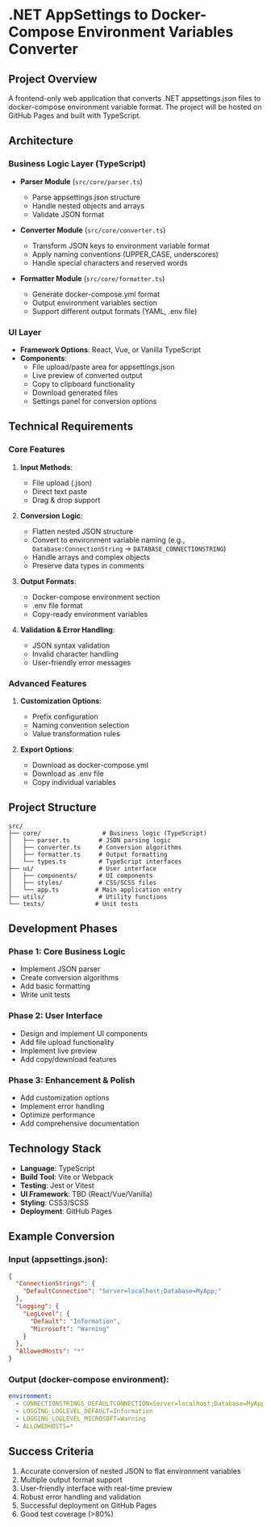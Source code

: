 # .NET AppSettings to Docker-Compose Environment Variables Converter

## Project Overview
A frontend-only web application that converts .NET appsettings.json files to docker-compose environment variable format. The project will be hosted on GitHub Pages and built with TypeScript.

## Architecture

### Business Logic Layer (TypeScript)
- **Parser Module** (`src/core/parser.ts`)
  - Parse appsettings.json structure
  - Handle nested objects and arrays
  - Validate JSON format
  
- **Converter Module** (`src/core/converter.ts`)
  - Transform JSON keys to environment variable format
  - Apply naming conventions (UPPER_CASE, underscores)
  - Handle special characters and reserved words
  
- **Formatter Module** (`src/core/formatter.ts`)
  - Generate docker-compose.yml format
  - Output environment variables section
  - Support different output formats (YAML, .env file)

### UI Layer
- **Framework Options**: React, Vue, or Vanilla TypeScript
- **Components**:
  - File upload/paste area for appsettings.json
  - Live preview of converted output
  - Copy to clipboard functionality
  - Download generated files
  - Settings panel for conversion options

## Technical Requirements

### Core Features
1. **Input Methods**:
   - File upload (.json)
   - Direct text paste
   - Drag & drop support

2. **Conversion Logic**:
   - Flatten nested JSON structure
   - Convert to environment variable naming (e.g., `Database:ConnectionString` → `DATABASE_CONNECTIONSTRING`)
   - Handle arrays and complex objects
   - Preserve data types in comments

3. **Output Formats**:
   - Docker-compose environment section
   - .env file format
   - Copy-ready environment variables

4. **Validation & Error Handling**:
   - JSON syntax validation
   - Invalid character handling
   - User-friendly error messages

### Advanced Features
1. **Customization Options**:
   - Prefix configuration
   - Naming convention selection
   - Value transformation rules
   
2. **Export Options**:
   - Download as docker-compose.yml
   - Download as .env file
   - Copy individual variables

## Project Structure
```
src/
├── core/                 # Business logic (TypeScript)
│   ├── parser.ts        # JSON parsing logic
│   ├── converter.ts     # Conversion algorithms
│   ├── formatter.ts     # Output formatting
│   └── types.ts         # TypeScript interfaces
├── ui/                  # User interface
│   ├── components/      # UI components
│   ├── styles/          # CSS/SCSS files
│   └── app.ts          # Main application entry
├── utils/               # Utility functions
└── tests/              # Unit tests
```

## Development Phases

### Phase 1: Core Business Logic
- Implement JSON parser
- Create conversion algorithms
- Add basic formatting
- Write unit tests

### Phase 2: User Interface
- Design and implement UI components
- Add file upload functionality
- Implement live preview
- Add copy/download features

### Phase 3: Enhancement & Polish
- Add customization options
- Implement error handling
- Optimize performance
- Add comprehensive documentation

## Technology Stack
- **Language**: TypeScript
- **Build Tool**: Vite or Webpack
- **Testing**: Jest or Vitest
- **UI Framework**: TBD (React/Vue/Vanilla)
- **Styling**: CSS3/SCSS
- **Deployment**: GitHub Pages

## Example Conversion

### Input (appsettings.json):
```json
{
  "ConnectionStrings": {
    "DefaultConnection": "Server=localhost;Database=MyApp;"
  },
  "Logging": {
    "LogLevel": {
      "Default": "Information",
      "Microsoft": "Warning"
    }
  },
  "AllowedHosts": "*"
}
```

### Output (docker-compose environment):
```yaml
environment:
  - CONNECTIONSTRINGS_DEFAULTCONNECTION=Server=localhost;Database=MyApp;
  - LOGGING_LOGLEVEL_DEFAULT=Information
  - LOGGING_LOGLEVEL_MICROSOFT=Warning
  - ALLOWEDHOSTS=*
```

## Success Criteria
1. Accurate conversion of nested JSON to flat environment variables
2. Multiple output format support
3. User-friendly interface with real-time preview
4. Robust error handling and validation
5. Successful deployment on GitHub Pages
6. Good test coverage (>80%)